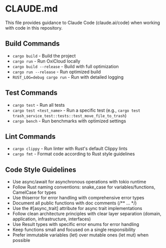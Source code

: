 # CLAUDE.md

This file provides guidance to Claude Code (claude.ai/code) when working with code in this repository.

## Build Commands
- `cargo build` - Build the project
- `cargo run` - Run OxiCloud locally
- `cargo build --release` - Build with full optimization
- `cargo run --release` - Run optimized build
- `RUST_LOG=debug cargo run` - Run with detailed logging

## Test Commands
- `cargo test` - Run all tests
- `cargo test <test_name>` - Run a specific test (e.g., `cargo test trash_service_test::tests::test_move_file_to_trash`)
- `cargo bench` - Run benchmarks with optimized settings

## Lint Commands
- `cargo clippy` - Run linter with Rust's default Clippy lints
- `cargo fmt` - Format code according to Rust style guidelines

## Code Style Guidelines
- Use async/await for asynchronous operations with tokio runtime
- Follow Rust naming conventions: snake_case for variables/functions, CamelCase for types
- Use thiserror for error handling with comprehensive error types
- Document all public functions with doc comments (/** ... */)
- Use the #[async_trait] attribute for async trait implementations
- Follow clean architecture principles with clear layer separation (domain, application, infrastructure, interfaces)
- Use Result types with specific error enums for error handling
- Keep functions small and focused on a single responsibility
- Prefer immutable variables (let) over mutable ones (let mut) when possible